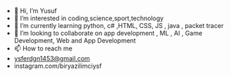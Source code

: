 - 👋 Hi, I’m Yusuf
- 👀 I’m interested in coding,science,sport,technology
- 🌱 I’m currently learning python, c# ,HTML, CSS, JS , java , packet tracer 
- 💞️ I’m looking to collaborate on app development , ML , AI , Game Development, Web and App Development
- 📫 How to reach me 
- ysferdgn1453@gmail.com  
- instagram.com/biryazilimciysf

<!---
biryazilimciysf/biryazilimciysf is a ✨ special ✨ repository because its `README.md` (this file) appears on your GitHub profile.
You can click the Preview link to take a look at your changes.
--->
